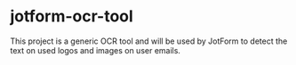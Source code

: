 # jotform-ocr-tool
 This project is a generic OCR tool and will be used by JotForm to detect the text on used logos and images on user emails.
